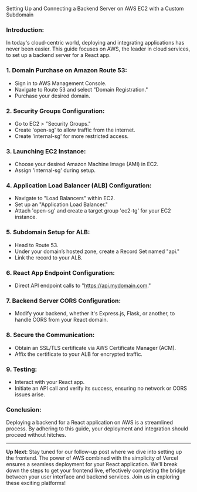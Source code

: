 
Setting Up and Connecting a Backend Server on AWS EC2   with a Custom Subdomain 

### Introduction:
In today's cloud-centric world, deploying and integrating applications has never been easier. This guide focuses on AWS, the leader in cloud services, to set up a backend server for a React app.

### 1. Domain Purchase on Amazon Route 53:
- Sign in to AWS Management Console.
- Navigate to Route 53 and select "Domain Registration."
- Purchase your desired domain.

### 2. Security Groups Configuration:
- Go to EC2 > "Security Groups."
- Create 'open-sg' to allow traffic from the internet.
- Create 'internal-sg' for more restricted access.

### 3. Launching EC2 Instance:
- Choose your desired Amazon Machine Image (AMI) in EC2.
- Assign 'internal-sg' during setup.

### 4. Application Load Balancer (ALB) Configuration:
- Navigate to "Load Balancers" within EC2.
- Set up an "Application Load Balancer."
- Attach 'open-sg' and create a target group 'ec2-tg' for your EC2 instance.

### 5. Subdomain Setup for ALB:
- Head to Route 53.
- Under your domain’s hosted zone, create a Record Set named "api."
- Link the record to your ALB.

### 6. React App Endpoint Configuration:
- Direct API endpoint calls to "https://api.mydomain.com."

### 7. Backend Server CORS Configuration:
- Modify your backend, whether it's Express.js, Flask, or another, to handle CORS from your React domain.

### 8. Secure the Communication:
- Obtain an SSL/TLS certificate via AWS Certificate Manager (ACM).
- Affix the certificate to your ALB for encrypted traffic.

### 9. Testing:
- Interact with your React app.
- Initiate an API call and verify its success, ensuring no network or CORS issues arise.

### Conclusion:
Deploying a backend for a React application on AWS is a streamlined process. By adhering to this guide, your deployment and integration should proceed without hitches.

---

**Up Next**: Stay tuned for our follow-up post where we dive into setting up the frontend. The power of AWS combined with the simplicity of Vercel ensures a seamless deployment for your React application. We'll break down the steps to get your frontend live, effectively completing the bridge between your user interface and backend services. Join us in exploring these exciting platforms!